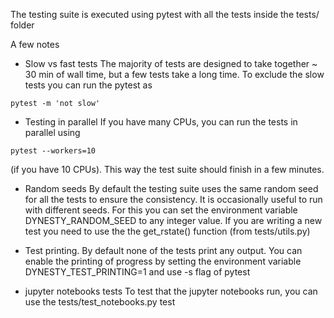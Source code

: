 
The testing suite is executed using pytest with all the tests inside the tests/
folder

A few notes

* Slow vs fast tests
The majority of tests are designed to take together ~ 30 min of wall time, but a few tests take a long time. To exclude the slow tests you can run the pytest as

```
pytest -m 'not slow'
```

* Testing in parallel
If you have many CPUs, you can run the tests in parallel using
```
pytest --workers=10
```
(if you have 10 CPUs). This way the test suite should finish in a few minutes.

* Random seeds
By default the testing suite uses the same random seed for all the tests to ensure the consistency. It is occasionally useful to run with different seeds. For this you can set the environment variable DYNESTY_RANDOM_SEED to any integer value.
If you are writing a new test you need to use the the get_rstate() function (from tests/utils.py)


* Test printing.
By default none of the tests print any output. You can enable the printing of progress by setting the environment variable DYNESTY_TEST_PRINTING=1 and use -s flag of pytest

* jupyter notebooks tests
To test that the jupyter notebooks run, you can use the tests/test_notebooks.py test
